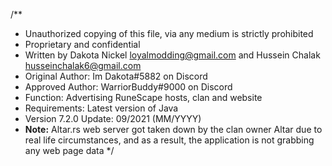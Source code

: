 /**
 * Unauthorized copying of this file, via any medium is strictly prohibited
 * Proprietary and confidential 
 * Written by Dakota Nickel <loyalmodding@gmail.com> and Hussein Chalak <husseinchalak6@gmail.com>
 * Original Author: Im Dakota#5882 on Discord
 * Approved Author: WarriorBuddy#9000 on Discord
 * Function: Advertising RuneScape hosts, clan and website
 * Requirements: Latest version of Java
 * Version 7.2.0 Update: 09/2021 (MM/YYYY)
 * __Note:__ Altar.rs web server got taken down by the clan owner Altar due to real life circumstances, and as a result, the application is not grabbing any web page data
 */
